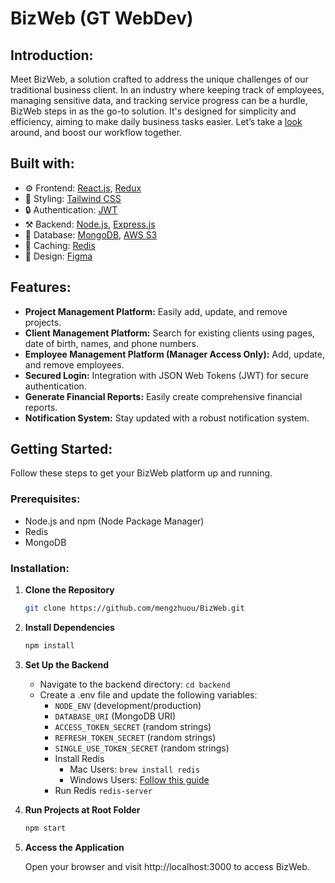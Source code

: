 # BizWeb (GT WebDev)
## Introduction:
Meet BizWeb, a solution crafted to address the unique challenges of our traditional business client. In an industry where keeping track of employees, managing sensitive data, and tracking service progress can be a hurdle, BizWeb steps in as the go-to solution. It's designed for simplicity and efficiency, aiming to make daily business tasks easier. Let’s take a  [look](https://www.figma.com/file/9BnnS857uTXRENUSRkwfyT/BizWeb?type=design&node-id=228%3A35&mode=design&t=WRgSDJnPg34lun0h-1) around, and boost our workflow together.

## Built with:

- ⚙️ Frontend: [React.js](https://reactjs.org/), [Redux](https://redux.js.org/)
- 🌈 Styling: [Tailwind CSS](https://tailwindcss.com/)
- 🔒 Authentication: [JWT](https://jwt.io/)
- ⚒️ Backend: [Node.js](https://nodejs.org/), [Express.js](https://expressjs.com/)
- 🍃 Database: [MongoDB](https://www.mongodb.com/), [AWS S3](https://aws.amazon.com/s3/)
- 🔄 Caching: [Redis](https://redis.io/)
- 🎨 Design: [Figma](https://www.figma.com/)

## Features:

- **Project Management Platform:** Easily add, update, and remove projects.
- **Client Management Platform:** Search for existing clients using pages, date of birth, names, and phone numbers.
- **Employee Management Platform (Manager Access Only):** Add, update, and remove employees.
- **Secured Login:** Integration with JSON Web Tokens (JWT) for secure authentication.
- **Generate Financial Reports:** Easily create comprehensive financial reports.
- **Notification System:** Stay updated with a robust notification system.

## Getting Started:

Follow these steps to get your BizWeb platform up and running.

### Prerequisites:

- Node.js and npm (Node Package Manager)
- Redis
- MongoDB

### Installation:

1. **Clone the Repository**
   ```bash
   git clone https://github.com/mengzhuou/BizWeb.git
2. **Install Dependencies**
   ```bash
   npm install
3. **Set Up the Backend**
   - Navigate to the backend directory: ```cd backend```
   - Create a .env file and update the following variables:
      - `NODE_ENV` (development/production)
      - `DATABASE_URI` (MongoDB URI)
      - `ACCESS_TOKEN_SECRET` (random strings)
      - `REFRESH_TOKEN_SECRET` (random strings)
      - `SINGLE_USE_TOKEN_SECRET` (random strings)
      - Install Redis
         - Mac Users: ```brew install redis```
         - Windows Users: [Follow this guide](https://github.com/duc-beluga/Redis_Use_Cases)
      - Run Redis ```redis-server```
4. **Run Projects at Root Folder**
   ```bash
   npm start
5. **Access the Application**
   
   Open your browser and visit http://localhost:3000 to access BizWeb.




